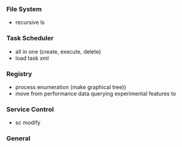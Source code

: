 ### File System
- recursive ls

### Task Scheduler
- all in one (create, execute, delete)
- load task xml

### Registry
- process enumeration (make graphical tree))
- move from performance data querying experimental features to 

### Service Control
- sc modify

### General
